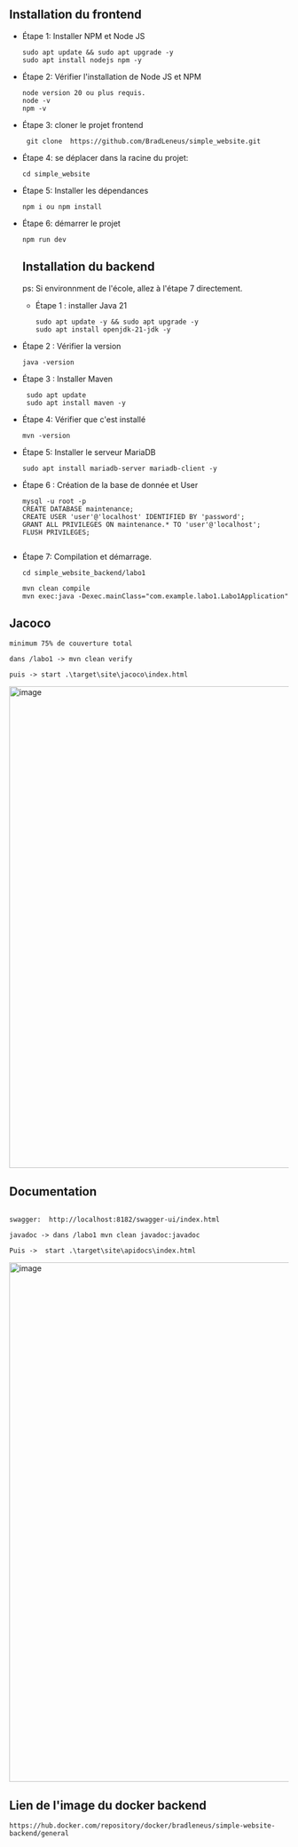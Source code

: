 



## Installation du frontend 
 - Étape 1: Installer NPM et Node JS
   ```
   sudo apt update && sudo apt upgrade -y
   sudo apt install nodejs npm -y
   ```
 - Étape 2: Vérifier l'installation de Node JS et NPM
     ```
     node version 20 ou plus requis.
     node -v
     npm -v
     ```
 - Étape 3: cloner le projet frontend
   ```
    git clone  https://github.com/BradLeneus/simple_website.git
   ```
 - Étape 4: se déplacer dans la racine du projet:
   ```
   cd simple_website
   ```
- Étape 5: Installer les dépendances
   ```
   npm i ou npm install
   ```
- Étape 6: démarrer le projet
  ```
  npm run dev 
  ```

  ## Installation du backend
  ps: Si environnment de l'école, allez à l'étape 7 directement.
   - Étape 1 : installer Java 21
     ```
     sudo apt update -y && sudo apt upgrade -y
     sudo apt install openjdk-21-jdk -y
     ```
 - Étape 2 : Vérifier la version
    ```
    java -version
    ```

 - Étape 3 : Installer Maven 
   ```
    sudo apt update
    sudo apt install maven -y
   ```

- Étape 4: Vérifier que c'est installé
   ```
   mvn -version
   ```
- Étape 5: Installer le serveur MariaDB
  ```
  sudo apt install mariadb-server mariadb-client -y
  
  ```
  
- Étape 6 : Création de la base de donnée et User
  ```
  mysql -u root -p
  CREATE DATABASE maintenance;
  CREATE USER 'user'@'localhost' IDENTIFIED BY 'password';
  GRANT ALL PRIVILEGES ON maintenance.* TO 'user'@'localhost';
  FLUSH PRIVILEGES;


  ```
- Étape 7: Compilation et démarrage.
  ```
  cd simple_website_backend/labo1
  
  mvn clean compile
  mvn exec:java -Dexec.mainClass="com.example.labo1.Labo1Application"
  ```
 
## Jacoco
```
minimum 75% de couverture total

dans /labo1 -> mvn clean verify

puis -> start .\target\site\jacoco\index.html
```
<img width="1668" height="867" alt="image" src="https://github.com/user-attachments/assets/11a05809-6f45-469b-87d2-3556b43d7cad" />



## Documentation
```

swagger:  http://localhost:8182/swagger-ui/index.html

javadoc -> dans /labo1 mvn clean javadoc:javadoc

Puis ->  start .\target\site\apidocs\index.html
```
<img width="1670" height="935" alt="image" src="https://github.com/user-attachments/assets/6871bd5a-071b-4c67-b117-771ab55454b9" />


## Lien de l'image du docker backend

```
https://hub.docker.com/repository/docker/bradleneus/simple-website-backend/general
```
   


